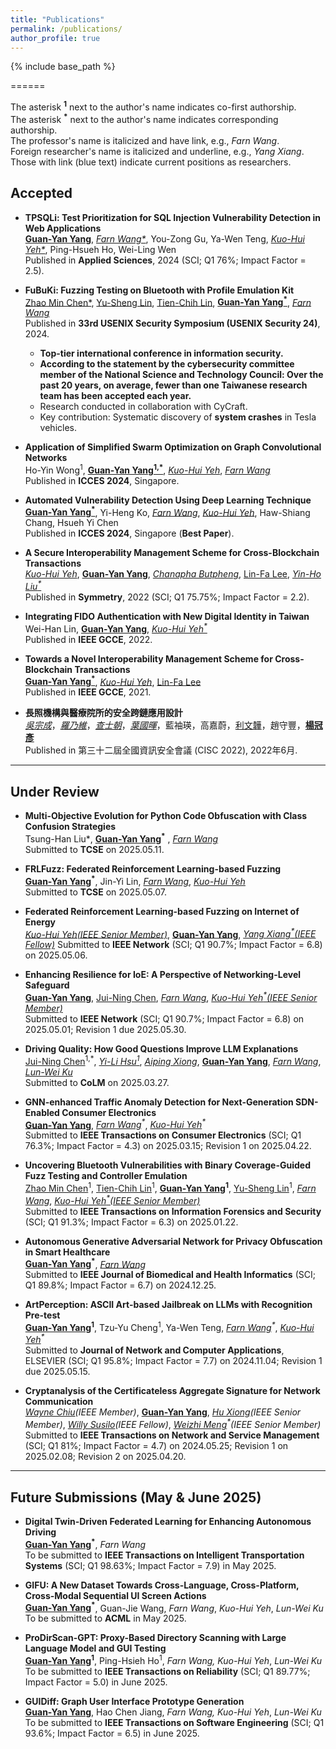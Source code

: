 ```yaml
---
title: "Publications"
permalink: /publications/
author_profile: true
---
```



<!-- Welcome to collaborate on research. -->

<!-- {% if site.author.googlescholar %}
  <div class="wordwrap">You can find most of my articles on <a href="{{site.author.googlescholar}}">my Google Scholar profile</a>.</div>
{% endif %} -->

{% include base_path %}

======

The asterisk **<sup>1</sup>** next to the author's name indicates co-first authorship.  
The asterisk **<sup>*</sup>** next to the author's name indicates corresponding authorship.  
The professor's name is italicized and have link, e.g., _Farn Wang_.  
Foreign researcher's name is italicized and underline, e.g., _Yang Xiang_.  
Those with link (blue text) indicate current positions as researchers.

## Accepted

- **TPSQLi: Test Prioritization for SQL Injection Vulnerability Detection in Web Applications**  
  **[Guan-Yan Yang](https://orcid.org/0009-0002-2539-9057)**, _[Farn Wang*](https://cc.ee.ntu.edu.tw/~farn/)_, You-Zong Gu, Ya-Wen Teng, _[Kuo-Hui Yeh*](https://scholar.google.com/citations?user=nLG4OMAAAAAJ&hl=zh-TW)_, Ping-Hsueh Ho, Wei-Ling Wen  
  Published in **Applied Sciences**, 2024 (SCI; Q1 76%; Impact Factor = 2.5).

- **FuBuKi: Fuzzing Testing on Bluetooth with Profile Emulation Kit**  
  [Zhao Min Chen*](https://cybersec.ithome.com.tw/2025/en/speaker-page/1758), [Yu-Sheng Lin](https://blog.star03.me/about/), [Tien-Chih Lin](https://tw.linkedin.com/in/dange-lin), [**Guan-Yan Yang<sup>*</sup>**](https://orcid.org/0009-0002-2539-9057), _[Farn Wang](https://cc.ee.ntu.edu.tw/~farn/)_  
  Published in **33rd USENIX Security Symposium (USENIX Security 24)**, 2024.  
  - **Top-tier international conference in information security.** 
  - **According to the statement by the cybersecurity committee member of the National Science and Technology Council: Over the past 20 years, on average, fewer than one Taiwanese research team has been accepted each year.**
  - Research conducted in collaboration with CyCraft.  
  - Key contribution: Systematic discovery of **system crashes** in Tesla vehicles.

- **Application of Simplified Swarm Optimization on Graph Convolutional Networks**  
  Ho-Yin Wong<sup>1</sup>, **[Guan-Yan Yang<sup>1,*</sup>](https://orcid.org/0009-0002-2539-9057)**, _[Kuo-Hui Yeh](https://scholar.google.com/citations?user=nLG4OMAAAAAJ&hl=zh-TW)_, _[Farn Wang](https://cc.ee.ntu.edu.tw/~farn/)_  
  Published in **ICCES 2024**, Singapore.

- **Automated Vulnerability Detection Using Deep Learning Technique**  
  **[Guan-Yan Yang<sup>*</sup>](https://orcid.org/0009-0002-2539-9057)**, Yi-Heng Ko, _[Farn Wang](https://cc.ee.ntu.edu.tw/~farn/)_, _[Kuo-Hui Yeh](https://scholar.google.com/citations?user=nLG4OMAAAAAJ&hl=zh-TW)_, Haw-Shiang Chang, Hsueh Yi Chen  
  Published in **ICCES 2024**, Singapore (**Best Paper**).

- **A Secure Interoperability Management Scheme for Cross-Blockchain Transactions**  
  _[Kuo-Hui Yeh](https://scholar.google.com/citations?user=nLG4OMAAAAAJ&hl=zh-TW)_, **[Guan-Yan Yang](https://orcid.org/0009-0002-2539-9057)**, _[Chanapha Butpheng](https://scholar.google.com/citations?user=UmmojZwAAAAJ&hl=zh-TW&oi=ao)_, [Lin-Fa Lee](https://dblp.org/pid/307/7952.html), _[Yin-Ho Liu<sup>*</sup>](https://sys.ndhu.edu.tw/RD/TeacherTreasury/tlist.aspx?tcher=11767)_  
  Published in **Symmetry**, 2022 (SCI; Q1 75.75%; Impact Factor = 2.2).

- **Integrating FIDO Authentication with New Digital Identity in Taiwan**  
  Wei-Han Lin, **[Guan-Yan Yang](https://orcid.org/0009-0002-2539-9057)**, _[Kuo-Hui Yeh<sup>*</sup>](https://scholar.google.com/citations?user=nLG4OMAAAAAJ&hl=zh-TW)_  
  Published in **IEEE GCCE**, 2022.

- **Towards a Novel Interoperability Management Scheme for Cross-Blockchain Transactions**  
  **[Guan-Yan Yang<sup>*</sup>](https://orcid.org/0009-0002-2539-9057)**, _[Kuo-Hui Yeh](https://scholar.google.com/citations?user=nLG4OMAAAAAJ&hl=zh-TW)_, [Lin-Fa Lee](https://dblp.org/pid/307/7952.html)  
  Published in **IEEE GCCE**, 2021.

- **長照機構與醫療院所的安全跨鏈應用設計**  
  [_吳宗成_](https://www.cs.ntust.edu.tw/p/405-1102-104683,c10827.php)，[_羅乃維_](https://www.cs.ntust.edu.tw/p/406-1102-105977,r2079.php?Lang=zh-tw)，[_查士朝_](https://www.cs.ntust.edu.tw/p/405-1102-106269,c10961.php)，[_葉國暉_]((https://scholar.google.com/citations?user=nLG4OMAAAAAJ&hl=zh-TW))，藍袖瑛，高嘉蔚，[利文韡](https://scholar.google.com/citations?user=cK21GBwAAAAJ&hl=zh-TW)，趙守豐，[**楊冠彥**](https://orcid.org/0009-0002-2539-9057)  
  Published in 第三十二屆全國資訊安全會議 (CISC 2022), 2022年6月.

---

## Under Review

- **Multi-Objective Evolution for Python Code Obfuscation with Class Confusion Strategies**  
  Tsung-Han Liu*<sup>*</sup>*, **[Guan-Yan Yang](https://orcid.org/0009-0002-2539-9057)<sup>*</sup>** , [*Farn Wang*](https://cc.ee.ntu.edu.tw/~farn/)  
  Submitted to **TCSE** on 2025.05.11.

- **FRLFuzz: Federated Reinforcement Learning-based Fuzzing**  
  **[Guan-Yan Yang](https://orcid.org/0009-0002-2539-9057)<sup>*</sup>**, Jin-Yi Lin, [*Farn Wang*](https://cc.ee.ntu.edu.tw/~farn/), [*Kuo-Hui Yeh*](https://scholar.google.com/citations?user=nLG4OMAAAAAJ&hl=zh-TW)  
  Submitted to **TCSE** on 2025.05.07.

- **Federated Reinforcement Learning-based Fuzzing on Internet of Energy**  
  _[Kuo-Hui Yeh(IEEE Senior Member)](https://scholar.google.com/citations?user=nLG4OMAAAAAJ&hl=zh-TW)_, **[Guan-Yan Yang](https://orcid.org/0009-0002-2539-9057)**, _[Yang Xiang<sup>*</sup>(IEEE Fellow)](https://scholar.google.com.au/citations?user=7ymTWY4AAAAJ&hl=en)_ 
  Submitted to **IEEE Network** (SCI; Q1 90.7%; Impact Factor = 6.8) on 2025.05.06.

- **Enhancing Resilience for IoE: A Perspective of Networking-Level Safeguard**  
  **[Guan-Yan Yang](https://orcid.org/0009-0002-2539-9057)**, [Jui-Ning Chen](https://orcid.org/0009-0002-6508-130X), [*Farn Wang*](https://cc.ee.ntu.edu.tw/~farn/), _[Kuo-Hui Yeh<sup>*</sup>(IEEE Senior Member)](https://scholar.google.com/citations?user=nLG4OMAAAAAJ&hl=zh-TW)_  
  Submitted to **IEEE Network** (SCI; Q1 90.7%; Impact Factor = 6.8) on 2025.05.01; Revision 1 due 2025.05.30.

- **Driving Quality: How Good Questions Improve LLM Explanations**  
  [Jui-Ning Chen](https://orcid.org/0009-0002-6508-130X)<sup>1,*</sup>, _[Yi-Li Hsu<sup>1</sup>](https://orcid.org/0000-0001-9778-5921)_, _[Aiping Xiong](https://ist.psu.edu/directory/axx29)_, **[Guan-Yan Yang](https://orcid.org/0009-0002-2539-9057)**, [*Farn Wang*](https://cc.ee.ntu.edu.tw/~farn/), [*Lun-Wei Ku*](https://homepage.iis.sinica.edu.tw/pages/lwku/vita_en.html)  
  Submitted to **CoLM** on 2025.03.27.

- **GNN-enhanced Traffic Anomaly Detection for Next-Generation SDN-Enabled Consumer Electronics**  
  **[Guan-Yan Yang](https://orcid.org/0009-0002-2539-9057)**, _[Farn Wang](https://cc.ee.ntu.edu.tw/~farn/)<sup>*</sup>_, _[Kuo-Hui Yeh](https://scholar.google.com/citations?user=nLG4OMAAAAAJ&hl=zh-TW)<sup>*</sup>_  
  Submitted to **IEEE Transactions on Consumer Electronics** (SCI; Q1 76.3%; Impact Factor = 4.3) on 2025.03.15; Revision 1 on 2025.04.22.

- **Uncovering Bluetooth Vulnerabilities with Binary Coverage-Guided Fuzz Testing and Controller Emulation**  
  [Zhao Min Chen](https://cybersec.ithome.com.tw/2025/en/speaker-page/1758)<sup>1</sup>, [Tien-Chih Lin](https://tw.linkedin.com/in/dange-lin)<sup>1</sup>, **[Guan-Yan Yang](https://orcid.org/0009-0002-2539-9057)<sup>1</sup>**, [Yu-Sheng Lin](https://blog.star03.me/about/)<sup>1</sup>, [*Farn Wang*](https://cc.ee.ntu.edu.tw/~farn/), _[Kuo-Hui Yeh<sup>*</sup>(IEEE Senior Member)](https://scholar.google.com/citations?user=nLG4OMAAAAAJ&hl=zh-TW)_  
  Submitted to **IEEE Transactions on Information Forensics and Security** (SCI; Q1 91.3%; Impact Factor = 6.3) on 2025.01.22.

- **Autonomous Generative Adversarial Network for Privacy Obfuscation in Smart Healthcare**  
  **[Guan-Yan Yang](https://orcid.org/0009-0002-2539-9057)<sup>*</sup>**, [*Farn Wang*](https://cc.ee.ntu.edu.tw/~farn/)  
  Submitted to **IEEE Journal of Biomedical and Health Informatics** (SCI; Q1 89.8%; Impact Factor = 6.7) on 2024.12.25.

- **ArtPerception: ASCII Art-based Jailbreak on LLMs with Recognition Pre-test**  
  **[Guan-Yan Yang](https://orcid.org/0009-0002-2539-9057)<sup>1</sup>**, Tzu-Yu Cheng<sup>1</sup>, Ya-Wen Teng, _[Farn Wang](https://cc.ee.ntu.edu.tw/~farn/)<sup>*</sup>_, _[Kuo-Hui Yeh](https://scholar.google.com/citations?user=nLG4OMAAAAAJ&hl=zh-TW)<sup>*</sup>_  
  Submitted to **Journal of Network and Computer Applications**, ELSEVIER (SCI; Q1 95.8%; Impact Factor = 7.7) on 2024.11.04; Revision 1 due 2025.05.15.

- **Cryptanalysis of the Certificateless Aggregate Signature for Network Communication**  
  _[Wayne Chiu](https://scholar.google.com/citations?user=rP2btXQAAAAJ&hl=zh-TW)(IEEE Member)_, **[Guan-Yan Yang](https://orcid.org/0009-0002-2539-9057)**, _[Hu Xiong](https://scholar.google.com/citations?user=dZR8algAAAAJ&hl=zh-CN)(IEEE Senior Member)_, _[Willy Susilo](https://scholar.google.com.au/citations?user=eNOmOvkAAAAJ&hl=en)(IEEE Fellow)_, _[Weizhi Meng](https://scholar.google.com/citations?user=OlepJ5wAAAAJ&hl=en)<sup>*</sup>(IEEE Senior Member)_  
  Submitted to **IEEE Transactions on Network and Service Management** (SCI; Q1 81%; Impact Factor = 4.7) on 2024.05.25; Revision 1 on 2025.02.08; Revision 2 on 2025.04.20.

---

## Future Submissions (May & June 2025)

- **Digital Twin-Driven Federated Learning for Enhancing Autonomous Driving**  
  **[Guan-Yan Yang](https://orcid.org/0009-0002-2539-9057)<sup>*</sup>**, *Farn Wang*  
  To be submitted to **IEEE Transactions on Intelligent Transportation Systems** (SCI; Q1 98.63%; Impact Factor = 7.9) in May 2025.

- **GIFU: A New Dataset Towards Cross-Language, Cross-Platform, Cross-Modal Sequential UI Screen Actions**  
  **[Guan-Yan Yang](https://orcid.org/0009-0002-2539-9057)<sup>*</sup>**, Guan-Jie Wang, *Farn Wang*, *Kuo-Hui Yeh*, *Lun-Wei Ku*  
  To be submitted to **ACML** in May 2025.

- **ProDirScan-GPT: Proxy-Based Directory Scanning with Large Language Model and GUI Testing**  
  **[Guan-Yan Yang](https://orcid.org/0009-0002-2539-9057)<sup>1</sup>**, Ping-Hsieh Ho<sup>1</sup>, *Farn Wang*<sup>*</sup>, *Kuo-Hui Yeh*<sup>*</sup>, *Lun-Wei Ku*  
  To be submitted to **IEEE Transactions on Reliability** (SCI; Q1 89.77%; Impact Factor = 5.0) in June 2025.

- **GUIDiff: Graph User Interface Prototype Generation**  
  **[Guan-Yan Yang](https://orcid.org/0009-0002-2539-9057)**, Hao Chen Jiang, *Farn Wang*<sup>*</sup>, *Kuo-Hui Yeh*<sup>*</sup>, *Lun-Wei Ku*  
  To be submitted to **IEEE Transactions on Software Engineering** (SCI; Q1 93.6%; Impact Factor = 6.5) in June 2025.
